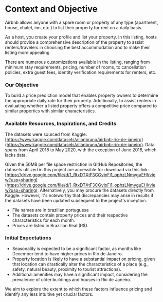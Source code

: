 # Context and Objective

Airbnb allows anyone with a spare room or property of any type (apartment, house, chalet, inn, etc.) to list their property for rent on a daily basis.

As a host, you create your profile and list your property. In this listing, hosts should provide a comprehensive description of the property to assist renters/travelers in choosing the best accommodation and to make their listing more appealing.

There are numerous customizations available in the listing, ranging from minimum stay requirements, pricing, number of rooms, to cancellation policies, extra guest fees, identity verification requirements for renters, etc.

### Our Objective

To build a price prediction model that enables property owners to determine the appropriate daily rate for their property. Additionally, to assist renters in evaluating whether a listed property offers a competitive price compared to similar properties with similar characteristics.

### Available Resources, Inspirations, and Credits

The datasets were sourced from Kaggle: [https://www.kaggle.com/datasets/allanbruno/airbnb-rio-de-janeiro](https://www.kaggle.com/datasets/allanbruno/airbnb-rio-de-janeiro). Data spans from April 2018 to May 2020, with the exception of June 2018, which lacks data.

Given the 50MB per file space restriction in GitHub Repositories, the datasets utilized in this project are accessible for download via this link: [https://drive.google.com/file/d/1_RtxDTXtF3CGvioFi1_ophzLNmyguEHl/view?usp=sharing](https://drive.google.com/file/d/1_RtxDTXtF3CGvioFi1_ophzLNmyguEHl/view?usp=sharing). Alternatively, you may procure the datasets directly from Kaggle. However, it's noteworthy that discrepancies may arise in results if the datasets have been updated subsequent to the project's inception.

- File names are in brazilian portuguese
- The datasets contain property prices and their respective characteristics for each month.
- Prices are listed in Brazilian Real (R$).

### Initial Expectations

- Seasonality is expected to be a significant factor, as months like December tend to have higher prices in Rio de Janeiro.
- Property location is likely to have a substantial impact on pricing, given that location can drastically alter the characteristics of a place (e.g., safety, natural beauty, proximity to tourist attractions).
- Additional amenities may have a significant impact, considering the prevalence of older buildings and houses in Rio de Janeiro.

We aim to explore the extent to which these factors influence pricing and identify any less intuitive yet crucial factors.
